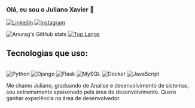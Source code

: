 ### Olá, eu sou o Juliano Xavier 👋

[![Linkedin](https://img.shields.io/badge/LinkedIn-0077B5?style=for-the-badge&logo=linkedin&logoColor=white)](https://www.linkedin.com/in/juliano-xavier-06a0b3161/) [![Instagram](https://img.shields.io/badge/Instagram-E4405F?style=for-the-badge&logo=instagram&logoColor=white/)](https://www.instagram.com/jxavierzk/)

![Anurag's GitHub stats](https://github-readme-stats.vercel.app/api?username=zycki-gif&show_icons=true&theme=synthwave)  [![Top Langs](https://github-readme-stats.vercel.app/api/top-langs/?username=zycki-gif&layout=compact&theme=synthwave)](https://github.com/anuraghazra/github-readme-stats)

## Tecnologias que uso:
<div style="display: inline_block"><br/>
  <img alt="Python" src="https://img.shields.io/badge/Python-3776AB?style=for-the-badge&logo=python&logoColor=white"/>
   <img alt="Django" src="https://img.shields.io/badge/Django-092E20?style=for-the-badge&logo=django&logoColor=white"/>
   <img alt="Flask" src="https://img.shields.io/badge/Flask-000000?style=for-the-badge&logo=flask&logoColor=white"/>
   <img alt="MySQL" src="https://img.shields.io/badge/MySQL-00000F?style=for-the-badge&logo=mysql&logoColor=white"/>
   <img alt="Docker" src="https://img.shields.io/badge/docker-%230db7ed.svg?style=for-the-badge&logo=docker&logoColor=white"/>
   <img alt="JavaScript" src="https://img.shields.io/badge/javascript-%23323330.svg?style=for-the-badge&logo=javascript&logoColor=%23F7DF1E"/>
</div>


Me chamo Juliano, graduando de Analise e desenvolvimento de sistemas, sou extremamente apaixonado pela área de desenvolvimento. Quero ganhar experiência na área de desenvolvedor.

